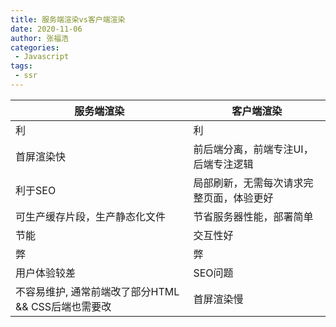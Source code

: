 ```yaml
---
title: 服务端渲染vs客户端渲染
date: 2020-11-06
author: 张福浩
categories:
 - Javascript
tags:
 - ssr
---
```


服务端渲染 | 客户端渲染
---|---
利 | 利
首屏渲染快 | 前后端分离，前端专注UI，后端专注逻辑
利于SEO | 局部刷新，无需每次请求完整页面，体验更好
可生产缓存片段，生产静态化文件 | 节省服务器性能，部署简单
节能 | 交互性好
弊 | 弊
用户体验较差 | SEO问题
不容易维护, 通常前端改了部分HTML && CSS后端也需要改 | 首屏渲染慢
